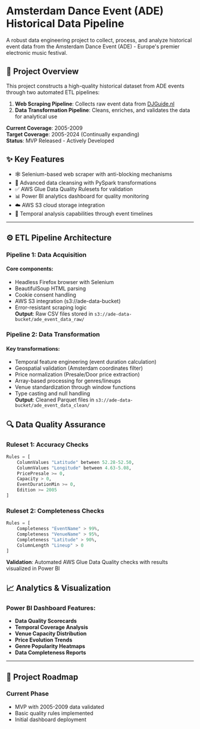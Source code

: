 # Amsterdam Dance Event (ADE) Historical Data Pipeline

&#x20;&#x20;

A robust data engineering project to collect, process, and analyze historical event data from the Amsterdam Dance Event (ADE) - Europe's premier electronic music festival.

## 📖 Project Overview

This project constructs a high-quality historical dataset from ADE events through two automated ETL pipelines:

1. **Web Scraping Pipeline**: Collects raw event data from [DJGuide.nl](https://www.djguide.nl)
2. **Data Transformation Pipeline**: Cleans, enriches, and validates the data for analytical use

**Current Coverage**: 2005-2009\
**Target Coverage**: 2005-2024 (Continually expanding)\
**Status**: MVP Released - Actively Developed

## ✨ Key Features

- 🕸️ Selenium-based web scraper with anti-blocking mechanisms
- 🧹 Advanced data cleansing with PySpark transformations
- ✅ AWS Glue Data Quality Rulesets for validation
- 📊 Power BI analytics dashboard for quality monitoring
- ☁️ AWS S3 cloud storage integration
- 📆 Temporal analysis capabilities through event timelines

---

## ⚙️ ETL Pipeline Architecture

### Pipeline 1: Data Acquisition

#### Core components:

- Headless Firefox browser with Selenium
- BeautifulSoup HTML parsing
- Cookie consent handling
- AWS S3 integration (s3://ade-data-bucket)
- Error-resistant scraping logic\
  **Output**: Raw CSV files stored in `s3://ade-data-bucket/ade_event_data_raw/`

### Pipeline 2: Data Transformation

#### Key transformations:

- Temporal feature engineering (event duration calculation)
- Geospatial validation (Amsterdam coordinates filter)
- Price normalization (Presale/Door price extraction)
- Array-based processing for genres/lineups
- Venue standardization through window functions
- Type casting and null handling\
  **Output**: Cleaned Parquet files in `s3://ade-data-bucket/ade_event_data_clean/`

## 🔍 Data Quality Assurance

### Ruleset 1: Accuracy Checks

```python
Rules = [
    ColumnValues "Latitude" between 52.28-52.50,
    ColumnValues "Longitude" between 4.63-5.08,
    PricePresale >= 0,
    Capacity > 0,
    EventDurationMin >= 0,
    Edition >= 2005
]
```

### Ruleset 2: Completeness Checks

```python
Rules = [
    Completeness "EventName" > 99%,
    Completeness "VenueName" > 95%,
    Completeness "Latitude" > 90%,
    ColumnLength "Lineup" > 0
]
```

**Validation**: Automated AWS Glue Data Quality checks with results visualized in Power BI

## 📈 Analytics & Visualization

### Power BI Dashboard Features:

- **Data Quality Scorecards**
- **Temporal Coverage Analysis**
- **Venue Capacity Distribution**
- **Price Evolution Trends**
- **Genre Popularity Heatmaps**
- **Data Completeness Reports**

---

## 🚧 Project Roadmap

### Current Phase

- MVP with 2005-2009 data validated
- Basic quality rules implemented
- Initial dashboard deployment
